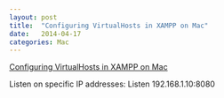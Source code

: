 ```yaml
---
layout: post
title:  "Configuring VirtualHosts in XAMPP on Mac"
date:   2014-04-17
categories: Mac
---
```


<a href="http://jonathannicol.com/blog/2012/03/11/configuring-virtualhosts-in-xampp-on-mac/" target="_blank">Configuring VirtualHosts in XAMPP on Mac</a>

Listen on specific IP addresses: Listen 192.168.1.10:8080